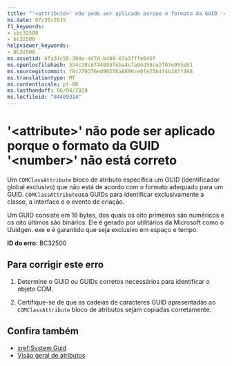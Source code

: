 ```yaml
---
title: "'<attribute>' não pode ser aplicado porque o formato da GUID '<number>' não está correto"
ms.date: 07/20/2015
f1_keywords:
- vbc32500
- bc32500
helpviewer_keywords:
- BC32500
ms.assetid: 6fa34c55-368e-4d7d-b488-07a3fffe045f
ms.openlocfilehash: 554c38c8f44999feba4cfa04d58ce2f07e955eb1
ms.sourcegitcommit: f8c270376ed905f6a8896ce0fe25b4f4b38ff498
ms.translationtype: MT
ms.contentlocale: pt-BR
ms.lasthandoff: 06/04/2020
ms.locfileid: "84409914"
---
```

# <a name="attribute-cannot-be-applied-because-the-format-of-the-guid-number-is-not-correct"></a>'\<attribute>' não pode ser aplicado porque o formato da GUID '\<number>' não está correto

Um `COMClassAttribute` bloco de atributo especifica um GUID (identificador global exclusivo) que não está de acordo com o formato adequado para um GUID. `COMClassAttribute`usa GUIDs para identificar exclusivamente a classe, a interface e o evento de criação.  
  
 Um GUID consiste em 16 bytes, dos quais os oito primeiros são numéricos e os oito últimos são binários. Ele é gerado por utilitários da Microsoft como o Uuidgen. exe e é garantido que seja exclusivo em espaço e tempo.  
  
 **ID do erro:** BC32500  
  
## <a name="to-correct-this-error"></a>Para corrigir este erro  
  
1. Determine o GUID ou GUIDs corretos necessários para identificar o objeto COM.  
  
2. Certifique-se de que as cadeias de caracteres GUID apresentadas ao `COMClassAttribute` bloco de atributos sejam copiadas corretamente.  
  
## <a name="see-also"></a>Confira também

- <xref:System.Guid>
- [Visão geral de atributos](../../programming-guide/concepts/attributes/index.md)
